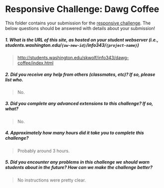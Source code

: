 # Responsive Challenge: Dawg Coffee

This folder contains your submission for the [responsive challenge](http://faculty.washington.edu/mikefree/info343/#/challenges/responsive). The below questions should be answered with details about your submission!

##### 1. What is the URL of this site, as hosted on your student webserver (i.e., students.washington.edu/<code>{uw-new-id}</code>/info343/<code>{project-name}</code>) #####
> http://students.washington.edu/skwolf/info343/dawg-coffee/index.html

##### 2. Did you receive any help from others (classmates, etc)? If so, please list who. #####
> No.

##### 3. Did you complete any advanced extensions to this challenge? If so, what? #####
> No.

##### 4. Approximately how many hours did it take you to complete this challenge? #####
> Probably around 3 hours. 

##### 5. Did you encounter any problems in this challenge we should warn students about in the future? How can we make the challenge better? #####
> No instructions were pretty clear. 

